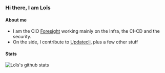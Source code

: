 ### Hi there, I am Loïs

#### About me
<!-- - I'm a lead operation engineer for [CloudBees][cloudbees-website] -->
- I am the CIO [Foresight][fslabs-website] working mainly on the Infra, the CI-CD and the security.
- On the side, I contribute to [Updatecli][updatecli-website], plus a few other stuff

#### Stats 

![Loïs's github stats](https://github-readme-stats.vercel.app/api?username=loispostula&show_icons=true)


[updatecli-website]: https://www.updatecli.io
[fslabs-website]: https://www.fslabs.ca/

